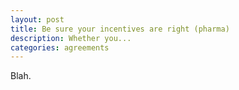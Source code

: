 ```yaml
---
layout: post
title: Be sure your incentives are right (pharma)
description: Whether you...
categories: agreements
---
```


Blah.
